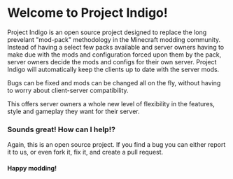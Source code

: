 <h1>Welcome to Project Indigo!</h1>

Project Indigo is an open source project designed to replace the long prevelant "mod-pack" methodology in the Minecraft
modding community.
Instead of having a select few packs available and server owners having to make due with the mods and configuration 
forced upon them by the pack, server owners decide the mods and configs for their own server. Project
Indigo will automatically keep the clients up to date with the server mods.

Bugs can be fixed and mods can be changed all on the fly, without having to worry about client-server compatibility.

This offers server owners a whole new level of flexibility in the features, style and gameplay they want for
their server.

<h3>Sounds great! How can I help!?</h3>

Again, this is an open source project. If you find a bug you can either report it to us, or even fork it, fix it,
and create a pull request.

<h4>Happy modding!<h4>
